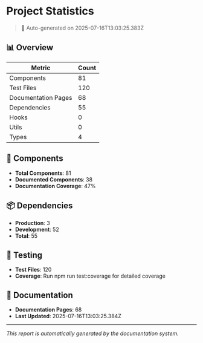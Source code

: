 # Project Statistics

> 🤖 Auto-generated on 2025-07-16T13:03:25.383Z

## 📊 Overview

| Metric              | Count |
| ------------------- | ----- |
| Components          | 81    |
| Test Files          | 120   |
| Documentation Pages | 68    |
| Dependencies        | 55    |
| Hooks               | 0     |
| Utils               | 0     |
| Types               | 4     |

## 🧩 Components

- **Total Components**: 81
- **Documented Components**: 38
- **Documentation Coverage**: 47%

## 📦 Dependencies

- **Production**: 3
- **Development**: 52
- **Total**: 55

## 🧪 Testing

- **Test Files**: 120
- **Coverage**: Run npm run test:coverage for detailed coverage

## 📝 Documentation

- **Documentation Pages**: 68
- **Last Updated**: 2025-07-16T13:03:25.384Z

---

_This report is automatically generated by the documentation system._
